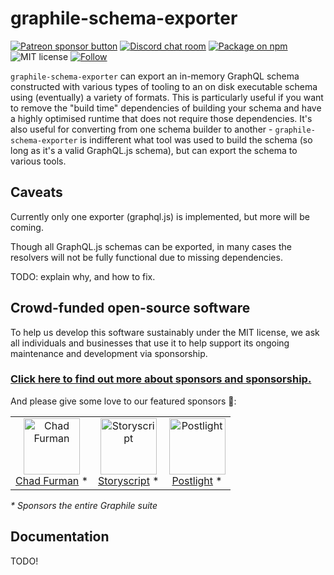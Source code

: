 # graphile-schema-exporter

<span class="badge-patreon"><a href="https://patreon.com/benjie" title="Support Graphile development on Patreon"><img src="https://img.shields.io/badge/sponsor-via%20Patreon-orange.svg" alt="Patreon sponsor button" /></a></span>
[![Discord chat room](https://img.shields.io/discord/489127045289476126.svg)](http://discord.gg/graphile)
[![Package on npm](https://img.shields.io/npm/v/graphile-build.svg?style=flat)](https://www.npmjs.com/package/graphile-schema-exporter)
![MIT license](https://img.shields.io/npm/l/graphile-schema-exporter.svg)
[![Follow](https://img.shields.io/badge/twitter-@GraphileHQ-blue.svg)](https://twitter.com/GraphileHQ)

`graphile-schema-exporter` can export an in-memory GraphQL schema constructed
with various types of tooling to an on disk executable schema using (eventually)
a variety of formats. This is particularly useful if you want to remove the
"build time" dependencies of building your schema and have a highly optimised
runtime that does not require those dependencies. It's also useful for
converting from one schema builder to another - `graphile-schema-exporter` is
indifferent what tool was used to build the schema (so long as it's a valid
GraphQL.js schema), but can export the schema to various tools.

## Caveats

Currently only one exporter (graphql.js) is implemented, but more will be
coming.

Though all GraphQL.js schemas can be exported, in many cases the resolvers will
not be fully functional due to missing dependencies.

TODO: explain why, and how to fix.

<!-- SPONSORS_BEGIN -->

## Crowd-funded open-source software

To help us develop this software sustainably under the MIT license, we ask all
individuals and businesses that use it to help support its ongoing maintenance
and development via sponsorship.

### [Click here to find out more about sponsors and sponsorship.](https://www.graphile.org/sponsor/)

And please give some love to our featured sponsors 🤩:

<table><tr>
<td align="center"><a href="http://chads.website"><img src="https://graphile.org/images/sponsors/chadf.png" width="90" height="90" alt="Chad Furman" /><br />Chad Furman</a> *</td>
<td align="center"><a href="https://storyscript.io/?utm_source=postgraphile"><img src="https://graphile.org/images/sponsors/storyscript.png" width="90" height="90" alt="Storyscript" /><br />Storyscript</a> *</td>
<td align="center"><a href="https://postlight.com/?utm_source=graphile"><img src="https://graphile.org/images/sponsors/postlight.png" width="90" height="90" alt="Postlight" /><br />Postlight</a> *</td>
</tr></table>

<em>\* Sponsors the entire Graphile suite</em>

<!-- SPONSORS_END -->

## Documentation

TODO!
